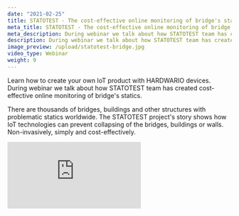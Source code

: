 ```yaml
---
date: "2021-02-25"
title: STATOTEST - The cost-effective online monitoring of bridge's statics
meta_title: STATOTEST - The cost-effective online monitoring of bridge's statics with CHESTER | HARDWARIO Academy
meta_description: During webinar we talk about how STATOTEST team has created cost-effective online monitoring of bridge's statics. 
description: During webinar we talk about how STATOTEST team has created cost-effective online monitoring of bridge's statics. 
image_preview: /upload/statotest-bridge.jpg
video_type: Webinar
weight: 9
---
```


Learn how to create your own IoT product with HARDWARIO devices. During webinar we talk about how STATOTEST team has created cost-effective online monitoring of bridge's statics. 

There are thousands of bridges, buildings and other structures with problematic statics worldwide. The STATOTEST project's story shows how IoT technologies can prevent collapsing of the bridges, buildings or walls. Non-invasively, simply and cost-effectively.

<div class = "video-container">
<iframe src="https://www.youtube.com/embed/AJfJuwb--ow?modestbranding=1&amp;showinfo=0&amp;rel=0&amp;html5=1&amp;widgetid=2" frameborder="0" allow="accelerometer; autoplay; encrypted-media; gyroscope; picture-in-picture" allowfullscreen></iframe>
</div>